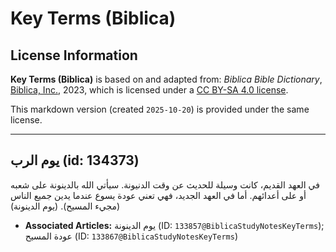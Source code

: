# Key Terms (Biblica)

## License Information

**Key Terms (Biblica)** is based on and adapted from: _Biblica Bible Dictionary_, [Biblica, Inc.](https://www.biblica.com/), 2023, which is licensed under a [CC BY-SA 4.0 license](https://creativecommons.org/licenses/by-sa/4.0/legalcode.en).

This markdown version (created `2025-10-20`) is provided under the same license.



--------------------------------

## يوم الرب (id: 134373)

في العهد القديم، كانت وسيلة للحديث عن وقت الدنيونة. سيأتي الله بالدينونة على شعبه أو على أعدائهم. أما في العهد الجديد، فهي تعني عودة يسوع عندما يدين جميع الناس (مجيء المسيح). (يوم الدينونة)

* **Associated Articles:** يوم الدينونة (ID: `133857@BiblicaStudyNotesKeyTerms`); عودة المسيح (ID: `133867@BiblicaStudyNotesKeyTerms`)


